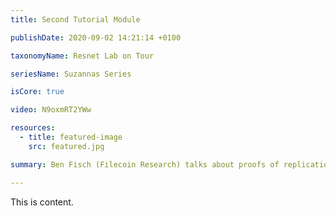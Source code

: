 ```yaml
---
title: Second Tutorial Module

publishDate: 2020-09-02 14:21:14 +0100

taxonomyName: Resnet Lab on Tour

seriesName: Suzannas Series

isCore: true

video: N9oxmRT2YWw

resources:
  - title: featured-image
    src: featured.jpg

summary: Ben Fisch (Filecoin Research) talks about proofs of replication using DRGs at BPASE 18.

---
```

This is content.
